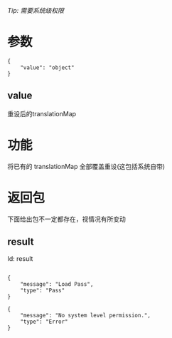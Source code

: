 _Tip: 需要系统级权限_
# 参数
```
{
    "value": "object"
}
```
## value
重设后的translationMap
# 功能
将已有的 translationMap 全部覆盖重设(这包括系统自带)
# 返回包
下面给出包不一定都存在，视情况有所变动

## result
Id: result

```

{
    "message": "Load Pass",
    "type": "Pass"
}

{
    "message": "No system level permission.",
    "type": "Error"
}

```
